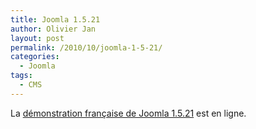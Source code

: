 ```yaml
---
title: Joomla 1.5.21
author: Olivier Jan
layout: post
permalink: /2010/10/joomla-1-5-21/
categories:
  - Joomla
tags:
  - CMS
--- 
```


La [démonstration française de Joomla 1.5.21][1] est en ligne.

 [1]: /demo/joomla